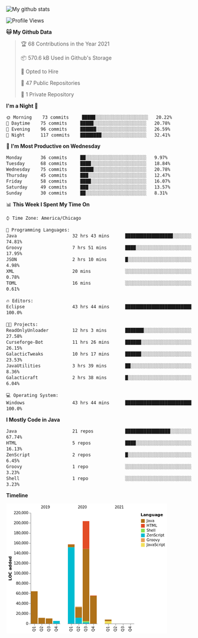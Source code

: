 ![My github stats](https://github-readme-stats.vercel.app/api?username=romvoid95&theme=gruvbox&include_all_commits=true&show_icons=true")

<!--START_SECTION:waka-->
![Profile Views](http://img.shields.io/badge/Profile%20Views-1-blue)

**🐱 My Github Data** 

> 🏆 68 Contributions in the Year 2021
 > 
> 📦 570.6 kB Used in Github's Storage 
 > 
> 💼 Opted to Hire
 > 
> 📜 47 Public Repositories 
 > 
> 🔑 1 Private Repository 
 > 
**I'm a Night 🦉** 

```text
🌞 Morning    73 commits     █████░░░░░░░░░░░░░░░░░░░░   20.22% 
🌆 Daytime    75 commits     █████░░░░░░░░░░░░░░░░░░░░   20.78% 
🌃 Evening    96 commits     ██████░░░░░░░░░░░░░░░░░░░   26.59% 
🌙 Night      117 commits    ████████░░░░░░░░░░░░░░░░░   32.41%

```
📅 **I'm Most Productive on Wednesday** 

```text
Monday       36 commits     ██░░░░░░░░░░░░░░░░░░░░░░░   9.97% 
Tuesday      68 commits     ████░░░░░░░░░░░░░░░░░░░░░   18.84% 
Wednesday    75 commits     █████░░░░░░░░░░░░░░░░░░░░   20.78% 
Thursday     45 commits     ███░░░░░░░░░░░░░░░░░░░░░░   12.47% 
Friday       58 commits     ████░░░░░░░░░░░░░░░░░░░░░   16.07% 
Saturday     49 commits     ███░░░░░░░░░░░░░░░░░░░░░░   13.57% 
Sunday       30 commits     ██░░░░░░░░░░░░░░░░░░░░░░░   8.31%

```


📊 **This Week I Spent My Time On** 

```text
⌚︎ Time Zone: America/Chicago

💬 Programming Languages: 
Java                     32 hrs 43 mins      ██████████████████░░░░░░░   74.81% 
Groovy                   7 hrs 51 mins       ████░░░░░░░░░░░░░░░░░░░░░   17.95% 
JSON                     2 hrs 10 mins       █░░░░░░░░░░░░░░░░░░░░░░░░   4.98% 
XML                      20 mins             ░░░░░░░░░░░░░░░░░░░░░░░░░   0.78% 
TOML                     16 mins             ░░░░░░░░░░░░░░░░░░░░░░░░░   0.61%

🔥 Editors: 
Eclipse                  43 hrs 44 mins      █████████████████████████   100.0%

🐱‍💻 Projects: 
ReadOnlyUnloader         12 hrs 3 mins       ███████░░░░░░░░░░░░░░░░░░   27.58% 
Curseforge-Bot           11 hrs 26 mins      ██████░░░░░░░░░░░░░░░░░░░   26.15% 
GalacticTweaks           10 hrs 17 mins      ██████░░░░░░░░░░░░░░░░░░░   23.53% 
JavaUtilities            3 hrs 39 mins       ██░░░░░░░░░░░░░░░░░░░░░░░   8.36% 
Galacticraft             2 hrs 38 mins       █░░░░░░░░░░░░░░░░░░░░░░░░   6.04%

💻 Operating System: 
Windows                  43 hrs 44 mins      █████████████████████████   100.0%

```

**I Mostly Code in Java** 

```text
Java                     21 repos            █████████████████░░░░░░░░   67.74% 
HTML                     5 repos             ████░░░░░░░░░░░░░░░░░░░░░   16.13% 
ZenScript                2 repos             █░░░░░░░░░░░░░░░░░░░░░░░░   6.45% 
Groovy                   1 repo              ░░░░░░░░░░░░░░░░░░░░░░░░░   3.23% 
Shell                    1 repo              ░░░░░░░░░░░░░░░░░░░░░░░░░   3.23%

```


**Timeline**

![Chart not found](https://raw.githubusercontent.com/ROMVoid95/ROMVoid95/master/charts/bar_graph.png) 


<!--END_SECTION:waka-->
